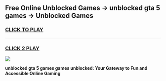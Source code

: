 
## Free Online Unblocked Games → unblocked gta 5 games → Unblocked Games
<h3>
<a href="https://premium.freeplayer.one?title=unblocked_gta_5_games&ref=21F">CLICK TO PLAY</a></h3>
<hr>

<h3>
<a href="https://premium.freeplayer.one?title=unblocked_gta_5_games&ref=21F">CLICK 2 PLAY</a>
  
</h3>

<a href="https://premium.freeplayer.one?title=unblocked_gta_5_games&ref=21F/"><img src="https://clearcache.store/games.png"></a>


**unblocked gta 5 games games unblocked: Your Gateway to Fun and Accessible Online Gaming**
